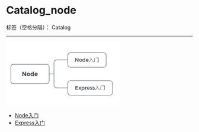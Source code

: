 ﻿# Catalog_node

标签（空格分隔）： Catalog

---
![Node系列](https://raw.githubusercontent.com/rel-start/Notes/picture/picture/Catalog_node.png)

- [Node入门](https://github.com/rel-start/Notes/blob/master/Node/Introduction%20to%20Node.md)
- [Express入门](https://github.com/rel-start/Notes/blob/master/Node/Introduction%20to%20Express.md)




